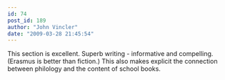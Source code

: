 ```yaml
---
id: 74
post_id: 189
author: "John Vincler"
date: "2009-03-28 21:45:54"
---
```

This section is excellent. Superb writing - informative and compelling. (Erasmus is better than fiction.) This also makes explicit the connection between philology and the content of school books.
